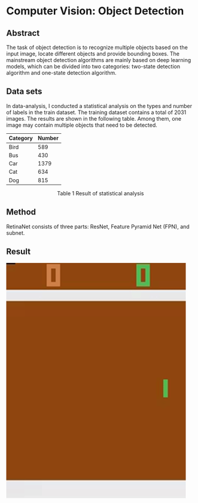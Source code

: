 # Computer Vision: Object Detection
## Abstract  
  The task of object detection is to recognize multiple objects based on the input image, locate different objects and provide bounding boxes. The mainstream object detection algorithms are mainly based on deep learning models, which can be divided into two categories: two-state detection algorithm and one-state detection algorithm.

## Data sets
  In data-analysis, I conducted a statistical analysis on the types and number of labels in the train dataset. The training dataset contains a total of 2031 images. The results are shown in the following table. Among them, one image may contain multiple objects that need to be detected.
  <div align="center">

| Category  | Number |
| ---------- | -----------|
| Bird  | 589 |
| Bus  | 430 |
| Car  | 1379 |
| Cat  | 634 |
| Dog  | 815 |

</div>

<p align="center">
  Table 1 Result of statistical analysis
</p>


## Method
  RetinaNet consists of three parts: ResNet, Feature Pyramid Net (FPN), and subnet.

## Result




![?](https://github.com/PaangG13/Reinforcement-Learning/blob/main/ouput.gif "Result")
